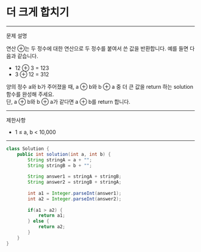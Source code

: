 # 더 크게 합치기
---
문제 설명

연산 ⊕는 두 정수에 대한 연산으로 두 정수를 붙여서 쓴 값을 반환합니다. 예를 들면 다음과 같습니다.
- 12 ⊕ 3 = 123
- 3 ⊕ 12 = 312

양의 정수 a와 b가 주어졌을 때, a ⊕ b와 b ⊕ a 중 더 큰 값을 return 하는 solution 함수를 완성해 주세요. <br>
단, a ⊕ b와 b ⊕ a가 같다면 a ⊕ b를 return 합니다.

---
제한사항
- 1 ≤ a, b < 10,000

---
``` Java
class Solution {
    public int solution(int a, int b) {
        String stringA = a + "";
        String stringB = b + "";
        
        String answer1 = stringA + stringB;
        String answer2 = stringB + stringA;
        
        int a1 = Integer.parseInt(answer1);
        int a2 = Integer.parseInt(answer2);
        
        if(a1 > a2) {
            return a1;
        } else {
            return a2;
        }
    }
}
```